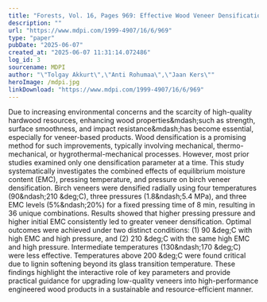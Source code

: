 ```yaml
---
title: "Forests, Vol. 16, Pages 969: Effective Wood Veneer Densification by Optimizing Key Parameters: Temperature, Equilibrium Moisture Content, and Pressure"
description: ""
url: "https://www.mdpi.com/1999-4907/16/6/969"
type: "paper"
pubDate: "2025-06-07"
created_at: "2025-06-07 11:31:14.072486"
log_id: 3
sourcename: MDPI
author: "\"Tolgay Akkurt\",\"Anti Rohumaa\",\"Jaan Kers\""
heroImage: /mdpi.jpg
linkDownload: "https://www.mdpi.com/1999-4907/16/6/969"
---
```


Due to increasing environmental concerns and the scarcity of high-quality hardwood resources, enhancing wood properties&amp;mdash;such as strength, surface smoothness, and impact resistance&amp;mdash;has become essential, especially for veneer-based products. Wood densification is a promising method for such improvements, typically involving mechanical, thermo-mechanical, or hygrothermal-mechanical processes. However, most prior studies examined only one densification parameter at a time. This study systematically investigates the combined effects of equilibrium moisture content (EMC), pressing temperature, and pressure on birch veneer densification. Birch veneers were densified radially using four temperatures (90&amp;ndash;210 &amp;deg;C), three pressures (1.8&amp;ndash;5.4 MPa), and three EMC levels (5%&amp;ndash;20%) for a fixed pressing time of 8 min, resulting in 36 unique combinations. Results showed that higher pressing pressure and higher initial EMC consistently led to greater veneer densification. Optimal outcomes were achieved under two distinct conditions: (1) 90 &amp;deg;C with high EMC and high pressure, and (2) 210 &amp;deg;C with the same high EMC and high pressure. Intermediate temperatures (130&amp;ndash;170 &amp;deg;C) were less effective. Temperatures above 200 &amp;deg;C were found critical due to lignin softening beyond its glass transition temperature. These findings highlight the interactive role of key parameters and provide practical guidance for upgrading low-quality veneers into high-performance engineered wood products in a sustainable and resource-efficient manner.
